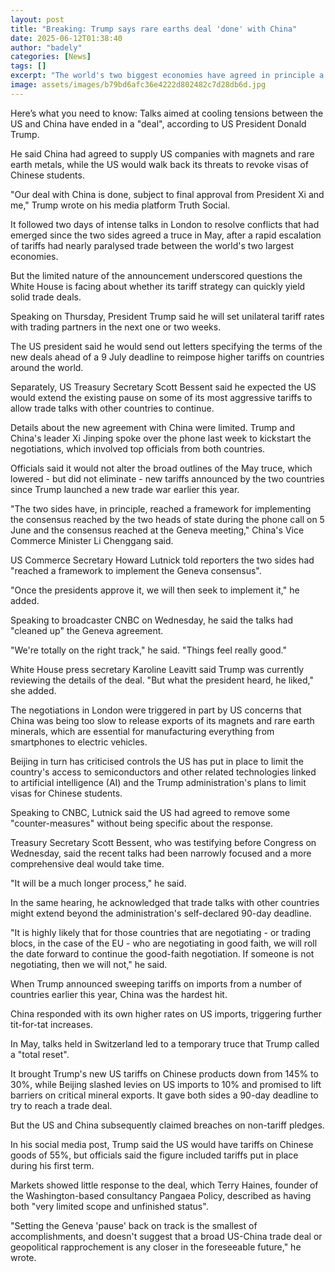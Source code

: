 ```yaml
---
layout: post
title: "Breaking: Trump says rare earths deal 'done' with China"
date: 2025-06-12T01:38:40
author: "badely"
categories: [News]
tags: []
excerpt: "The world's two biggest economies have agreed in principle a framework for de-escalating trade tensions."
image: assets/images/b79bd6afc36e4222d802482c7d28db6d.jpg
---
```


Here’s what you need to know: Talks aimed at cooling tensions between the US and China have ended in a "deal", according to US President Donald Trump.

He said China had agreed to supply US companies with magnets and rare earth metals, while the US would walk back its threats to revoke visas of Chinese students.

"Our deal with China is done, subject to final approval from President Xi and me," Trump wrote on his media platform Truth Social. 

It followed two days of intense talks in London to resolve conflicts that had emerged since the two sides agreed a truce in May, after a rapid escalation of tariffs had nearly paralysed trade between the world's two largest economies. 

But the limited nature of the announcement underscored questions the White House is facing about whether its tariff strategy can quickly yield solid trade deals. 

Speaking on Thursday, President Trump said he will set unilateral tariff rates with trading partners in the next one or two weeks.

The US president said he would send out letters specifying the terms of the new deals ahead of a 9 July deadline to reimpose higher tariffs on countries around the world.

Separately, US Treasury Secretary Scott Bessent said he expected the US would extend the existing pause on some of its most aggressive tariffs to allow trade talks with other countries to continue. 

Details about the new agreement with China were limited. Trump and China's leader Xi Jinping spoke over the phone last week to kickstart the negotiations, which involved top officials from both countries. 

Officials said it would not alter the broad outlines of the May truce, which lowered - but did not eliminate - new tariffs announced by the two countries since Trump launched a new trade war earlier this year.

"The two sides have, in principle, reached a framework for implementing the consensus reached by the two heads of state during the phone call on 5 June and the consensus reached at the Geneva meeting," China's Vice Commerce Minister Li Chenggang said. 

US Commerce Secretary Howard Lutnick told reporters the two sides had "reached a framework to implement the Geneva consensus".

"Once the presidents approve it, we will then seek to implement it," he added.

Speaking to broadcaster CNBC on Wednesday, he said the talks had "cleaned up" the Geneva agreement.

"We're totally on the right track," he said. "Things feel really good."

White House press secretary Karoline Leavitt said Trump was currently reviewing the details of the deal. "But what the president heard, he liked," she added. 

The negotiations in London were triggered in part by US concerns that China was being too slow to release exports of its magnets and rare earth minerals, which are essential for manufacturing everything from smartphones to electric vehicles.

Beijing in turn has criticised controls the US has put in place to limit the country's access to semiconductors and other related technologies linked to artificial intelligence (AI) and the Trump administration's plans to limit visas for Chinese students.

Speaking to CNBC, Lutnick said the US had agreed to remove some "counter-measures" without being specific about the response. 

Treasury Secretary Scott Bessent, who was testifying before Congress on Wednesday, said the recent talks had been narrowly focused and a more comprehensive deal would take time. 

"It will be a much longer process," he said. 

In the same hearing, he acknowledged that trade talks with other countries might extend beyond the administration's self-declared 90-day deadline. 

"It is highly likely that for those countries that are negotiating - or trading blocs, in the case of the EU - who are negotiating in good faith, we will roll the date forward to continue the good-faith negotiation. If someone is not negotiating, then we will not," he said. 

When Trump announced sweeping tariffs on imports from a number of countries earlier this year, China was the hardest hit. 

China responded with its own higher rates on US imports, triggering further tit-for-tat increases.

In May, talks held in Switzerland led to a temporary truce that Trump called a "total reset".

It brought Trump's new US tariffs on Chinese products down from 145% to 30%, while Beijing slashed levies on US imports to 10% and promised to lift barriers on critical mineral exports. It gave both sides a 90-day deadline to try to reach a trade deal.

But the US and China subsequently claimed breaches on non-tariff pledges.

In his social media post, Trump said the US would have tariffs on Chinese goods of 55%, but officials said the figure included tariffs put in place during his first term. 

Markets showed little response to the deal, which Terry Haines, founder of the Washington-based consultancy Pangaea Policy, described as having both "very limited scope and unfinished status".

"Setting the Geneva 'pause' back on track is the smallest of accomplishments, and doesn't suggest that a broad US-China trade deal or geopolitical rapprochement is any closer in the foreseeable future," he wrote.

